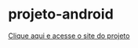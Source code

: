 # projeto-android

<a href="https://ayanebrigida.github.io/projeto-android/">Clique aqui e acesse o site do projeto</a>
